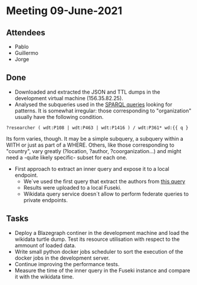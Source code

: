 # Meeting 09-June-2021

## Attendees 

- Pablo
- Guillermo
- Jorge

## Done
- Downloaded and extracted the JSON and TTL dumps in the development virtual machine (156.35.82.25).
- Analysed the subqueries used in the [SPARQL queries](https://github.com/fnielsen/scholia/tree/master/scholia/app/templates) looking for patterns. It is somewhat irregular: those corresponding to "organization" usually have the following condition.
 ```sparql
 ?researcher ( wdt:P108 | wdt:P463 | wdt:P1416 ) / wdt:P361* wd:{{ q }
 ```
 Its form varies, though. It may be a simple subquery, a subquery within a WITH or just as part of a WHERE. Others, like those corresponding to "country", vary greatly (?location, ?author, ?coorganization...) and might need a -quite likely specific- subset for each one.
- First approach to extract an inner query and expose it to a local endpoint.
    - We´ve used the first query that extract the authors from [this query](https://github.com/weso/scholia/blob/weso/master/scholia/app/templates/country_authors.sparql)
    - Results were uploaded to a local Fuseki.
    - Wikidata query service doesn´t allow to perform federate queries to private endpoints.

## Tasks

- Deploy a Blazegraph continer in the development machine and load the wikidata turtle dump. Test its resource utilisation with respect to the ammount of loaded data.
- Write small python docker jobs scheduler to sort the execution of the docker jobs in the development server.
- Continue improving the performance tests.
- Measure the time of the inner query in the Fuseki instance and compare it with the wikidata time.
